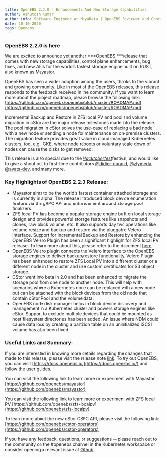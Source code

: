 ```yaml
---
title: OpenEBS 2.2.0 - Enhancements And New Storage Capabilities
author: Ashutosh Kumar
author_info: Software Engineer at MayaData | OpenEBS Reviewer and Contributor | CKA | Gopher | Kubernaut
date: 20-10-2020
tags: Openebs
---
```


### **OpenEBS 2.2.0 is here**

We are excited to announce yet another ***OpenEBS ***release that comes with new storage capabilities, control plane enhancements, bug fixes, and new APIs for the world’s fastest storage engine built on RUST, also known as Mayastor.

OpenEBS has seen a wider adoption among the users, thanks to the vibrant and growing community. Like in most of the OpenEBS releases, this release responds to the feedback received in the community. If you want to learn more about the project roadmap, please browse the following link:
[https://github.com/openebs/openebs/blob/master/ROADMAP.md](https://github.com/openebs/openebs/blob/master/ROADMAP.md)

Incremental Backup and Restore in ZFS local PV and pool and volume migration in cStor are the major release milestones made into the release. The pool migration in cStor solves the use-case of replacing a bad node with a new node or sending a node for maintenance on on-premise clusters. The migration feature provides great value in cloud-managed Kubernetes clusters, too, e.g., GKE, where node reboots or voluntary scale down of nodes can cause the disks to get removed. 

This release is also special due to the [*Hacktoberfest*](https://hacktoberfest.digitalocean.com/)festival, and would like to give a shout out to first-time contributors [@didier-durand](https://github.com/didier-durand), [@zlymeda](https://github.com/zlymeda), [@avats-dev](https://github.com/avats-dev), and many more.

### **Key Highlights of OpenEBS 2.2.0 Release:**

- Mayastor aims to be the world’s fastest container attached storage and is currently in alpha. The release introduced block device enumeration feature via the gRPC API and enhancement around storage pool finalizers.
- ZFS local PV has become a popular storage engine built on local storage design and provides powerful storage features like snapshots and clones, raw block volume, etc. It also supports day two operations like volume resize and backup and restore via the pluggable Velero interface.
Support for Incremental Backup and Restore by enhancing the OpenEBS Velero Plugin has been a significant highlight for ZFS local PV release. 
To learn more about this, please refer to the document [here](https://github.com/openebs/zfs-localpv/blob/master/docs/backup-restore.md).
- OpenEBS Velero plugin connects the Velero interface to the OpenEBS storage engines to deliver backup/restore functionality. Velero Plugin has been enhanced to restore ZFS Local PV into a different cluster or a different node in the cluster and use custom certificates for S3 object storage.
- CStor went into beta in 2.0 and has been enhanced to migrate the storage pool from one node to another node. This will help with scenarios where a Kubernetes node can be replaced with a new node but can be attached with the block devices from the old node that contain cStor Pool and the volume data.
- OpenEBS node disk manager helps in block device discovery and management in a Kubernetes cluster and powers storage engines like cStor. Support to exclude multiple devices that could be mounted as host filesystem directories has been added.
An issue where NDM could cause data loss by creating a partition table on an uninitialized iSCSI volume has also been fixed.

### **Useful Links and Summary:**

If you are interested in knowing more details regarding the changes that made to this release, please visit the release note [link](https://github.com/openebs/openebs/releases/tag/v2.2.0). To try out OpenEBS, you can visit [https://docs.openebs.io/](https://docs.openebs.io/) and follow the user guides.

You can visit the following link to learn more or experiment with Mayastor
[https://github.com/openebs/mayastor](https://github.com/openebs/mayastor)

You can visit the following link to learn more or experiment with ZFS local PV
[https://github.com/openebs/zfs-localpv](https://github.com/openebs/zfs-localpv)

To learn more about the new cStor CSPC API, please visit the following link:
[https://github.com/openebs/cstor-operators](https://github.com/openebs/cstor-operators)

If you have any feedback, questions, or suggestions — please reach out to the community on the #openebs channel in the Kubernetes workspace or consider opening a relevant issue at [Github](https://github.com/openebs/openebs).
